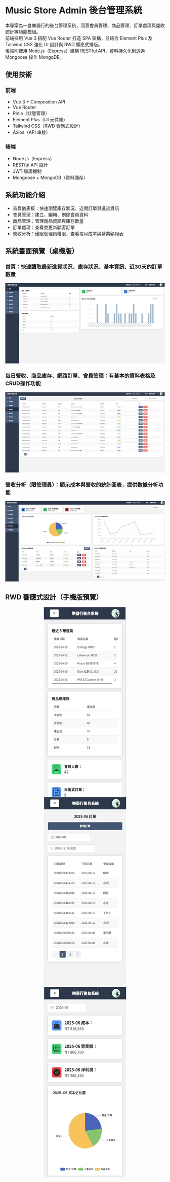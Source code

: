 # Music Store Admin 後台管理系統

本專案為一套樂器行的後台管理系統，涵蓋會員管理、商品管理、訂單處理與營收統計等功能模組。<br>
前端採用 Vue 3 搭配 Vue Router 打造 SPA 架構，並結合 Element Plus 及 Tailwind CSS 強化 UI 設計與 RWD 響應式排版。<br>
後端則使用 Node.js（Express）建構 RESTful API，資料持久化則透過 Mongoose 操作 MongoDB。

## 使用技術

### 前端
- Vue 3 + Composition API
- Vue Router
- Pinia（狀態管理）
- Element Plus（UI 元件庫）
- Tailwind CSS（RWD 響應式設計）
- Axios（API 串接）

### 後端
- Node.js（Express）
- RESTful API 設計
- JWT 驗證機制
- Mongoose + MongoDB（資料儲存）

## 系統功能介紹
- 首頁儀表板：快速瀏覽庫存狀況、近期訂單與進貨資訊
- 會員管理：建立、編輯、刪除會員資料
- 商品管理：管理商品資訊與庫存數量
- 訂單處理：查看並更新顧客訂單
- 營收分析：僅限管理員權限，查看每月成本與營業額報表
  
## 系統畫面預覽（桌機版）

### 首頁：快速讀取最新進貨狀況、庫存狀況、基本資訊、近30天的訂單數量
<img src="images/home.jpg" alt="首頁截圖">

### 每日營收、商品庫存、網路訂單、會員管理：有基本的資料表格及CRUD操作功能
<img src="images/order.jpg" alt="訂單截圖">

### 營收分析（限管理員）：顯示成本與營收的統計圖表，提供數據分析功能 
<img src="images/finance.jpg" alt="營收分析截圖">

## RWD 響應式設計（手機版預覽）
<div style="display: flex; justify-content: space-around; align-items: flex-start; flex-wrap: wrap;">
  <img src="images/home_mobile.jpg" alt="手機版首頁截圖" width="260" height="600">
  <img src="images/order_mobile.jpg" alt="手機版訂單頁面截圖" width="260" height="600">
  <img src="images/finance_mobile.jpg" alt="手機版營業額頁面截圖" width="260" height="600">
</div>
